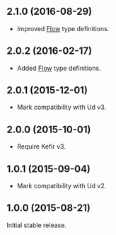 ## 2.1.0 (2016-08-29)

* Improved [Flow](https://flow.org/) type definitions.

## 2.0.2 (2016-02-17)

* Added [Flow](https://flow.org/) type definitions.

## 2.0.1 (2015-12-01)

* Mark compatibility with Ud v3.

## 2.0.0 (2015-10-01)

* Require Kefir v3.

## 1.0.1 (2015-09-04)

* Mark compatibility with Ud v2.

## 1.0.0 (2015-08-21)

Initial stable release.
